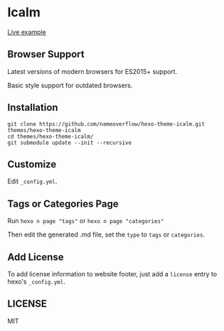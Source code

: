 # Icalm

[Live example](https://nameoverflow.github.io/)

## Browser Support

Latest versions of modern browsers for ES2015+ support.

Basic style support for outdated browsers.

## Installation

```
git clone https://github.com/nameoverflow/hexo-theme-icalm.git themes/hexo-theme-icalm
cd themes/hexo-theme-icalm/
git submodule update --init --recursive
```

## Customize

Edit `_config.yml`.

## Tags or Categories Page

Run `hexo n page "tags"` or `hexo n page "categories"`

Then edit the generated .md file, set the `type` to `tags` or `categories`.

## Add License

To add license information to website footer, just add a `license` entry to hexo's `_config.yml`.

## LICENSE

MIT
